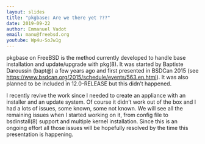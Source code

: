 ```yaml
---
layout: slides
title: "pkgbase: Are we there yet ???"
date: 2019-09-22
author: Emmanuel Vadot
email: manu@freebsd.org
youtube: Wp4u-SoJw1g
---
```

pkgbase on FreeBSD is the method currently developed to handle base installation and update/upgrade with pkg(8). It was started by Baptiste Daroussin (bapt@) a few years ago and first presented in BSDCan 2015 (see https://www.bsdcan.org/2015/schedule/events/563.en.html). It was also planned to be included in 12.0-RELEASE but this didn’t happened.

I recently revive the work since I needed to create an appliance with an installer and an update system. Of course it didn’t work out of the box and I had a lots of issues, some known, some not known. We will see all the remaining issues when I started working on it, from config file to bsdinstall(8) support and multiple kernel installation. Since this is an ongoing effort all those issues will be hopefully resolved by the time this presentation is happening.
